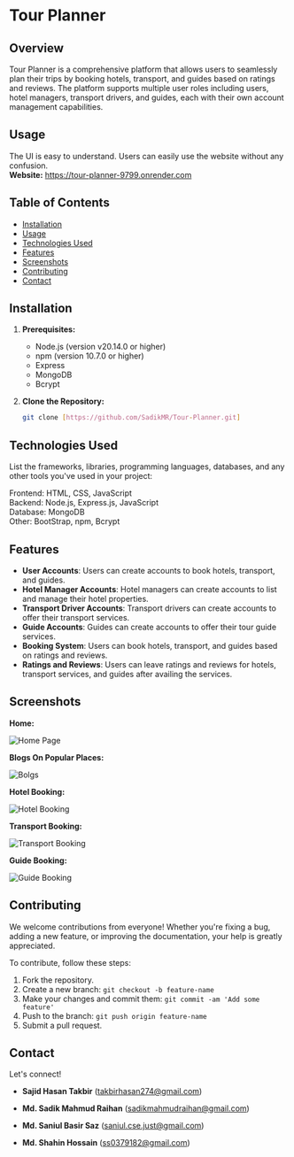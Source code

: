 # Tour Planner

## Overview
Tour Planner is a comprehensive platform that allows users to seamlessly plan their trips by booking hotels, transport, and guides based on ratings and reviews. The platform supports multiple user roles including users, hotel managers, transport drivers, and guides, each with their own account management capabilities.

## Usage
The UI is easy to understand. Users can easily use the website without any confusion.  
**Website:** https://tour-planner-9799.onrender.com

## Table of Contents

- [Installation](#installation)
- [Usage](#usage)
- [Technologies Used](#technologies-used)
- [Features](#features)
- [Screenshots](#screenshots)
- [Contributing](#contributing)
- [Contact](#contact)

## Installation

1. **Prerequisites:**
   - Node.js (version v20.14.0 or higher)
   - npm (version 10.7.0 or higher)
   - Express
   - MongoDB
   - Bcrypt

2. **Clone the Repository:**

   ```bash
   git clone [https://github.com/SadikMR/Tour-Planner.git]

## Technologies Used
List the frameworks, libraries, programming languages, databases, and any other tools you've used in your project:

Frontend: HTML, CSS, JavaScript  
Backend: Node.js, Express.js, JavaScript  
Database: MongoDB  
Other: BootStrap, npm, Bcrypt  


## Features
- **User Accounts**: Users can create accounts to book hotels, transport, and guides.
- **Hotel Manager Accounts**: Hotel managers can create accounts to list and manage their hotel properties.
- **Transport Driver Accounts**: Transport drivers can create accounts to offer their transport services.
- **Guide Accounts**: Guides can create accounts to offer their tour guide services.
- **Booking System**: Users can book hotels, transport, and guides based on ratings and reviews.
- **Ratings and Reviews**: Users can leave ratings and reviews for hotels, transport services, and guides after availing the services.

## Screenshots  
**Home:**  

![Home Page](/screenshots/Home.png)  

**Blogs On Popular Places:**  

![Bolgs](/screenshots/Blog.png)  

**Hotel Booking:**  

![Hotel Booking](/screenshots/Hotel.png)  

**Transport Booking:**  

![Transport Booking](screenshots/Transport.png)  

**Guide Booking:**  

![Guide Booking](/screenshots/Guide.png)  

## Contributing

We welcome contributions from everyone! Whether you're fixing a bug, adding a new feature, or improving the documentation, your help is greatly appreciated.  
  
To contribute, follow these steps:  

1. Fork the repository.
2. Create a new branch: `git checkout -b feature-name`
3. Make your changes and commit them: `git commit -am 'Add some feature'`
4. Push to the branch: `git push origin feature-name`
5. Submit a pull request.


## Contact

Let's connect!

- **Sajid Hasan Takbir** (<a href="mailto:takbirhasan274@gmail.com">takbirhasan274@gmail.com</a>)  

- **Md. Sadik Mahmud Raihan** (<a href="mailto:sadikmahmudraihan@gmail.com">sadikmahmudraihan@gmail.com</a>)  

- **Md. Saniul Basir Saz** (<a href="mailto:saniul.cse.just@gmail.com">saniul.cse.just@gmail.com</a>)   

- **Md. Shahin Hossain** (<a href="mailto:ss0379182@gmail.com">ss0379182@gmail.com</a>)  






